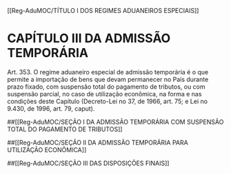 [[Reg-AduMOC/TÍTULO I DOS REGIMES ADUANEIROS ESPECIAIS]]

# CAPÍTULO III DA ADMISSÃO TEMPORÁRIA

Art. 353. O regime aduaneiro especial de admissão
temporária é o que permite a importação de bens que
devam permanecer no País durante prazo fixado, com
suspensão total do pagamento de tributos, ou com
suspensão parcial, no caso de utilização econômica, na
forma e nas condições deste Capítulo (Decreto-Lei no 37, de
1966, art. 75; e Lei no 9.430, de 1996, art. 79, caput).

##[[Reg-AduMOC/SEÇÃO I DA ADMISSÃO TEMPORÁRIA COM SUSPENSÃO TOTAL DO PAGAMENTO DE TRIBUTOS]]

##[[Reg-AduMOC/SEÇÃO II DA ADMISSÃO TEMPORÁRIA PARA UTILIZAÇÃO ECONÔMICA]]

##[[Reg-AduMOC/SEÇÃO III DAS DISPOSIÇÕES FINAIS]]